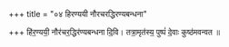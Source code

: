 +++
title = "०४ हिरण्ययी नौरचरद्धिरण्यबन्धना"

+++
हि॑र॒ण्ययी॒ नौर॑चर॒द्धिर॑ण्यबन्धना दि॒वि। तत्रा॒मृत॑स्य॒ पुष्पं॑ दे॒वाः कुष्ठ॑मवन्वत ॥
